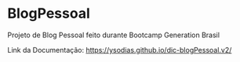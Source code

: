# BlogPessoal
Projeto de Blog Pessoal feito durante Bootcamp Generation Brasil


Link da Documentação: https://ysodias.github.io/dic-blogPessoal.v2/
